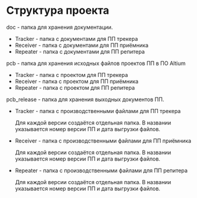 # Структура проекта

doc - папка для хранения документации. 

- Tracker - папка с документами для ПП трекера
- Receiver - папка с документами для ПП приёмника
- Repeater - папка с документами для ПП репитера 

pcb - папка для хранения исходных файлов проектов ПП в ПО Altium

- Tracker - папка с проектом для ПП трекера
- Receiver - папка с проектом для ПП приёмника
- Repeater - папка с проектом для ПП репитера 

pcb_release - папка для хранения выходных документов ПП.

- Tracker - папка с производственными файлами для ПП трекера

   Для каждой версии создаётся отдельная папка. В названии
   указывается номер версии ПП и дата выгрузки файлов.
   
- Receiver - папка с производственными файлами для ПП приёмника

   Для каждой версии создаётся отдельная папка. В названии
   указывается номер версии ПП и дата выгрузки файлов.
   
- Repeater - папка с производственными файлами для ПП репитера 

   Для каждой версии создаётся отдельная папка. В названии
   указывается номер версии ПП и дата выгрузки файлов.
   